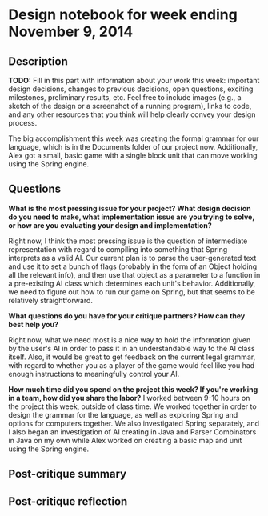# Design notebook for week ending November 9, 2014

## Description

**TODO:** Fill in this part with information about your work this week:
important design decisions, changes to previous decisions, open questions,
exciting milestones, preliminary results, etc. Feel free to include images
(e.g., a sketch of the design or a screenshot of a running program), links to
code, and any other resources that you think will help clearly convey your
design process.

The big accomplishment this week was creating the formal grammar for our language, which is in the Documents folder
of our project now. Additionally, Alex got a small, basic game with a single block unit that can move working
using the Spring engine.

## Questions

**What is the most pressing issue for your project? What design decision do
you need to make, what implementation issue are you trying to solve, or how
are you evaluating your design and implementation?**

Right now, I think the most pressing issue is the question of intermediate representation with regard to compiling
into something that Spring interprets as a valid AI. Our current plan is to parse the user-generated text
and use it to set a bunch of flags (probably in the form of an Object holding all the relevant info), and then
use that object as a parameter to a function in a pre-existing AI class which determines each unit's behavior.
Additionally, we need to figure out how to run our game on Spring, but that seems to be relatively straightforward.

**What questions do you have for your critique partners? How can they best help
you?**

Right now, what we need most is a nice way to hold the information given by the user's AI in order to pass it
in an understandable way to the AI class itself. Also, it would be great to get feedback on the current legal
grammar, with regard to whether you as a player of the game would feel like you had enough instructions
to meaningfully control your AI.

**How much time did you spend on the project this week? If you're working in a
team, how did you share the labor?**
I worked between 9-10 hours on the project this week, outside of class time. We worked together in order to design
the grammar for the language, as well as exploring Spring and options for computers together. We also investigated
Spring separately, and I also began an investigation of AI creating in Java and Parser Combinators in Java on my own
while Alex worked on creating a basic map and unit using the Spring engine.

## Post-critique summary

## Post-critique reflection
